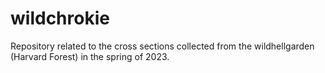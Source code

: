# wildchrokie
Repository related to the cross sections collected from the wildhellgarden (Harvard Forest) in the spring of 2023.

